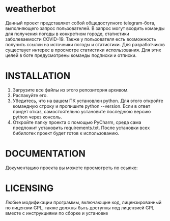 # weatherbot
Данный проект представляет собой общедоступного telegram-бота, выполняющего запрос пользователей. В запрос могут входить команды для получения погоды в конкретном городе, статистики заболеваемости COVID-19. Также у пользователя есть возможность получить ссылки на источники погоды и статистики. Для разработчиков существует интерес в просмотре статистики использования. Для этих целей в боте предусмотрены команды подписки и отписки.
# INSTALLATION
1. Загрузите все файлы из этого репозитория архивом.
2. Распакуйте его.
3. Убедитесь, что на вашем ПК установлен python. Для этого откройте командную строку и пропишите python --version. Если в ответ придет отказ, самостоятельно установите последнюю версию python через консоль.
4. Откройте папку проекта с помощью PyCharm, среда сама предложит установить requirements.txt. После установки всех бибилотек проект будет готов к использованию.
# DOCUMENTATION
Документацию проекта вы можете просмотреть по ссылке: 
# LICENSING
Любые модификации программы, включающие код, лицензированный по лицензии GPL, также должны быть доступны под лицензией GPL вместе с инструкциями по сборке и установке
